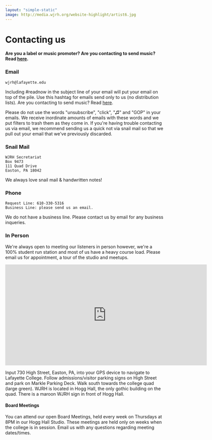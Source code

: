 ```yaml
---
layout: "simple-static"
image: http://media.wjrh.org/website-highlight/artist6.jpg
---
```



# Contacting us
**Are you a label or music promoter? Are you contacting to send music? Read [here](/your-music).**

### Email

```
wjrh@lafayette.edu
```

Including #readnow in the subject line of your email will put your email on top of the pile. Use this hashtag for emails send only to us (no distribution lists). Are you contacting to send music? Read [here](/your-music).

Please do not use the words "unsubscribe", "click", "♫" and "GOP" in your emails. We receive inordinate amounts of emails with these words and we put filters to trash them as they come in. If you're having trouble contacting us via email, we recommend sending us a quick not via snail mail so that we pull out your email that we've previously discarded.

### Snail Mail

```
WJRH Secretariat
Box 9473
111 Quad Drive
Easton, PA 18042
```

We always love snail mail & handwritten notes!

### Phone

```
Request Line: 610-330-5316
Business Line: please send us an email.
```
We do not have a business line. Please contact us by email for any business inqueries.

### In Person
We're always open to meeting our listeners in person however, we're a 100% student run station and most of us have a heavy course load. Please email us for appointment, a tour of the studio and meetups.

<iframe width="640" height="320" frameborder="0" scrolling="no" marginheight="0" marginwidth="0" src="http://www.openstreetmap.org/export/embed.html?bbox=-75.21892547607422%2C40.69365477446245%2C-75.19489288330078%2C40.70510741061974&amp;layer=mapnik&amp;marker=40.69938133866613%2C-75.20690917968749"></iframe><br/>

Input 730 High Street, Easton, PA, into your GPS device to navigate to Lafayette College. Follow admissions/visitor parking signs on High Street and park on Markle Parking Deck. Walk south towards the college quad (large green). WJRH is located in Hogg Hall, the only gothic building on the quad. There is a maroon WJRH sign in front of Hogg Hall.

#### Board Meetings

You can attend our open Board Meetings, held every week on Thursdays at 8PM in our Hogg Hall Studio. These meetings are held only on weeks when the college is in session. Email us with any questions regarding meeting dates/times.
